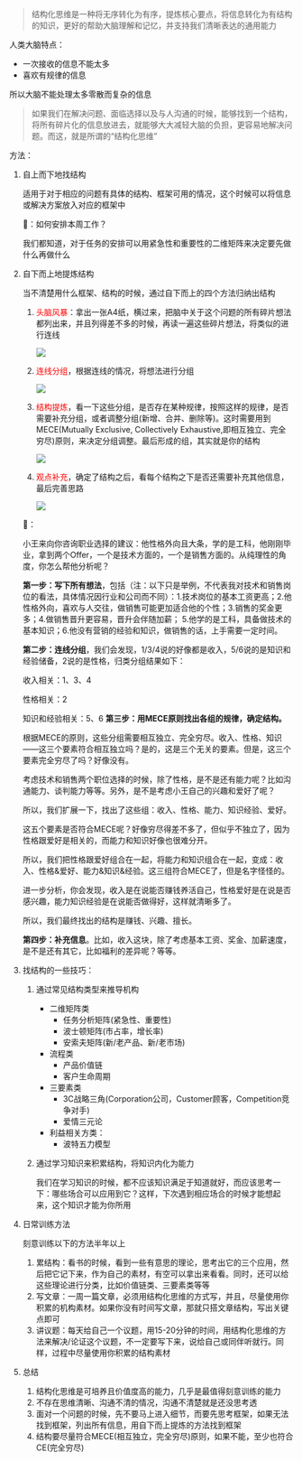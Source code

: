 

> 结构化思维是一种将无序转化为有序，提炼核心要点，将信息转化为有结构的知识，更好的帮助大脑理解和记忆，并支持我们清晰表达的通用能力

人类大脑特点：

* 一次接收的信息不能太多
* 喜欢有规律的信息

所以大脑不能处理太多零散而复杂的信息

> 如果我们在解决问题、面临选择以及与人沟通的时候，能够找到一个结构，将所有碎片化的信息放进去，就能够大大减轻大脑的负担，更容易地解决问题。而这，就是所谓的“结构化思维”

方法：

1. 自上而下地找结构

   适用于对于相应的问题有具体的结构、框架可用的情况，这个时候可以将信息或解决方案放入对应的框架中

   🌰：如何安排本周工作？

   我们都知道，对于任务的安排可以用紧急性和重要性的二维矩阵来决定要先做什么再做什么

2. 自下而上地提炼结构

   当不清楚用什么框架、结构的时候，通过自下而上的四个方法归纳出结构

   1. <font color=red>头脑风暴</font>：拿出一张A4纸，横过来，把脑中关于这个问题的所有碎片想法都列出来，并且列得差不多的时候，再读一遍这些碎片想法，将类似的进行连线

      ![](https://pic2.zhimg.com/830fd6c7909ed09ed85eaad57f36a129_r.jpg)

   2. <font color=red>连线分组</font>，根据连线的情况，将想法进行分组

      ![](https://pic4.zhimg.com/80/d76ff792a571665bae06b14bd4379527_720w.webp)

   3. <font color=red>结构提炼</font>，看一下这些分组，是否存在某种规律，按照这样的规律，是否需要补充分组，或者调整分组(新增、合并、删除等)。这时需要用到MECE(Mutually Exclusive, Collectively Exhaustive,即相互独立、完全穷尽)原则，来决定分组调整。最后形成的组，其实就是你的结构

      ![](https://pic3.zhimg.com/80/76aabd3f91a51c4aae7d288546381646_720w.webp)

   4. <font color=red>观点补充</font>，确定了结构之后，看每个结构之下是否还需要补充其他信息，最后完善思路

      ![](https://pic3.zhimg.com/80/13839eea611be266904bcaa238a3efea_720w.webp)

   🌰：

   小王来向你咨询职业选择的建议：他性格外向且大条，学的是工科，他刚刚毕业，拿到两个Offer，一个是技术方面的，一个是销售方面的。从纯理性的角度，你怎么帮他分析呢？

   **第一步：写下所有想法**，包括（注：以下只是举例，不代表我对技术和销售岗位的看法，具体情况因行业和公司而不同）：1.技术岗位的基本工资更高；2.他性格外向，喜欢与人交往，做销售可能更加适合他的个性；3.销售的奖金更多；4.做销售晋升更容易，晋升会伴随加薪； 5.他学的是工科，具备做技术的基本知识；6.他没有营销的经验和知识，做销售的话，上手需要一定时间。

   **第二步：连线分组**，我们会发现，1/3/4说的好像都是收入，5/6说的是知识和经验储备，2说的是性格，归类分组结果如下：

   收入相关：1、3、4

   性格相关：2

   知识和经验相关：5、6
   **第三步：用MECE原则找出各组的规律，确定结构。**

   根据MECE的原则，这些分组需要相互独立、完全穷尽。收入、性格、知识——这三个要素符合相互独立吗？是的，这是三个无关的要素。但是，这三个要素完全穷尽了吗？好像没有。

   考虑技术和销售两个职位选择的时候，除了性格，是不是还有能力呢？比如沟通能力、谈判能力等等。另外，是不是考虑小王自己的兴趣和爱好了呢？

   所以，我们扩展一下，找出了这些组：收入、性格、能力、知识经验、爱好。

   这五个要素是否符合MECE呢？好像穷尽得差不多了，但似乎不独立了，因为性格跟爱好是相关的，而能力和知识好像也很难分开。

   所以，我们把性格跟爱好组合在一起，将能力和知识组合在一起，变成：收入、性格&爱好、能力&知识&经验。这三组符合MECE了，但是名字怪怪的。

   进一步分析，你会发现，收入是在说能否赚钱养活自己，性格爱好是在说是否感兴趣，能力知识经验是在说能否做得好，这样就清晰多了。

   所以，我们最终找出的结构是赚钱、兴趣、擅长。

   **第四步：补充信息**。比如，收入这块，除了考虑基本工资、奖金、加薪速度，是不是还有其它，比如福利的差异呢？等等。

3. 找结构的一些技巧：

   1. 通过常见结构类型来推导机构

      * 二维矩阵类
        * 任务分析矩阵(紧急性、重要性)
        * 波士顿矩阵(市占率，增长率)
        * 安索夫矩阵(新/老产品、新/老市场)
      * 流程类
        * 产品价值链
        * 客户生命周期
      * 三要素类
        * 3C战略三角(Corporation公司，Customer顾客，Competition竞争对手)
        * 爱情三元论
      * 利益相关方类：
        * 波特五力模型

   2. 通过学习知识来积累结构，将知识内化为能力

      我们在学习知识的时候，都不应该知识满足于知道就好，而应该思考一下：哪些场合可以应用到它？这样，下次遇到相应场合的时候才能想起来，这个知识才能为你所用

4. 日常训练方法

   刻意训练以下的方法半年以上

   1. 累结构：看书的时候，看到一些有意思的理论，思考出它的三个应用，然后把它记下来，作为自己的素材，有空可以拿出来看看。同时，还可以给这些理论进行分类，比如价值链类、三要素类等等
   2. 写文章：一周一篇文章，必须用结构化思维的方式写，并且，尽量使用你积累的机构素材。如果你没有时间写文章，那就只搭文章结构，写出关键点即可
   3. 讲议题：每天给自己一个议题，用15-20分钟的时间，用结构化思维的方法来解决/论证这个议题，不一定要写下来，说给自己或同伴听就行。同样，过程中尽量使用你积累的结构素材

5. 总结

   1. 结构化思维是可培养且价值度高的能力，几乎是最值得刻意训练的能力
   2. 不存在思维清晰、沟通不清的情况，沟通不清楚就是还没思考透
   3. 面对一个问题的时候，先不要马上进入细节，而要先思考框架，如果无法找到框架，列出所有信息，用自下而上提炼的方法找到框架
   4. 结构要尽量符合MECE(相互独立，完全穷尽)原则，如果不能，至少也符合CE(完全穷尽)